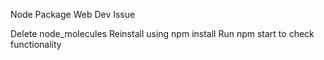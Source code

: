 Node Package Web Dev Issue

Delete node_molecules 
Reinstall using npm install 
Run npm start to check functionality 
